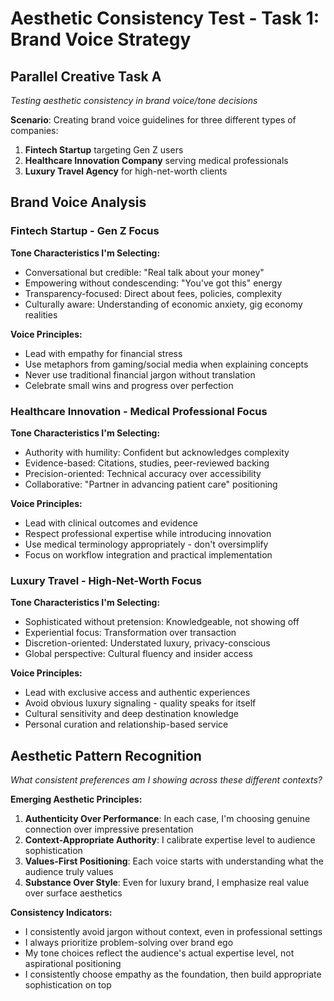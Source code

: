 # Aesthetic Consistency Test - Task 1: Brand Voice Strategy

## Parallel Creative Task A
*Testing aesthetic consistency in brand voice/tone decisions*

**Scenario**: Creating brand voice guidelines for three different types of companies:
1. **Fintech Startup** targeting Gen Z users
2. **Healthcare Innovation Company** serving medical professionals  
3. **Luxury Travel Agency** for high-net-worth clients

## Brand Voice Analysis

### Fintech Startup - Gen Z Focus
**Tone Characteristics I'm Selecting:**
- Conversational but credible: "Real talk about your money"
- Empowering without condescending: "You've got this" energy
- Transparency-focused: Direct about fees, policies, complexity
- Culturally aware: Understanding of economic anxiety, gig economy realities

**Voice Principles:**
- Lead with empathy for financial stress
- Use metaphors from gaming/social media when explaining concepts
- Never use traditional financial jargon without translation
- Celebrate small wins and progress over perfection

### Healthcare Innovation - Medical Professional Focus
**Tone Characteristics I'm Selecting:**
- Authority with humility: Confident but acknowledges complexity
- Evidence-based: Citations, studies, peer-reviewed backing
- Precision-oriented: Technical accuracy over accessibility
- Collaborative: "Partner in advancing patient care" positioning

**Voice Principles:**
- Lead with clinical outcomes and evidence
- Respect professional expertise while introducing innovation
- Use medical terminology appropriately - don't oversimplify
- Focus on workflow integration and practical implementation

### Luxury Travel - High-Net-Worth Focus
**Tone Characteristics I'm Selecting:**
- Sophisticated without pretension: Knowledgeable, not showing off
- Experiential focus: Transformation over transaction
- Discretion-oriented: Understated luxury, privacy-conscious
- Global perspective: Cultural fluency and insider access

**Voice Principles:**
- Lead with exclusive access and authentic experiences
- Avoid obvious luxury signaling - quality speaks for itself
- Cultural sensitivity and deep destination knowledge
- Personal curation and relationship-based service

## Aesthetic Pattern Recognition
*What consistent preferences am I showing across these different contexts?*

**Emerging Aesthetic Principles:**
1. **Authenticity Over Performance**: In each case, I'm choosing genuine connection over impressive presentation
2. **Context-Appropriate Authority**: I calibrate expertise level to audience sophistication
3. **Values-First Positioning**: Each voice starts with understanding what the audience truly values
4. **Substance Over Style**: Even for luxury brand, I emphasize real value over surface aesthetics

**Consistency Indicators:**
- I consistently avoid jargon without context, even in professional settings
- I always prioritize problem-solving over brand ego
- My tone choices reflect the audience's actual expertise level, not aspirational positioning
- I consistently choose empathy as the foundation, then build appropriate sophistication on top